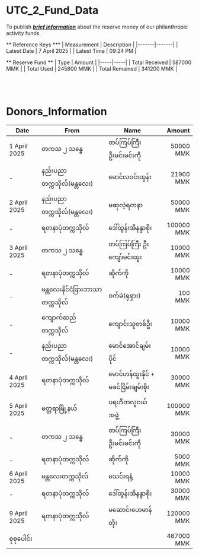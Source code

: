 # UTC_2_Fund_Data
To publish <ins>**_brief information_**</ins> about the reserve money of our philanthropic activity funds

** Reference Keys *** 
| Measurement | Description |
|-------|-------|
| Latest Date | 7 April 2025 | 
| Latest Time | 09:24 PM | 

** Reserve Fund ** 
| Type | Amount | 
|-----|-----|
| Total Received | 587000 MMK |
| Total Used     | 245800 MMK |
| Total Remained | 341200 MMK |
<br>
<br>
<br>
<br>

# Donors_Information 

| Date | From | Name | Amount | 
|-----|-----|-----|-----:|
| 1 April 2025 | တကသ ၂ သန္ဓေ |  တပ်ကြပ်ကြီး ဦးမင်းမင်းကို |  50000 MMK| 
| - | နည်းပညာတက္ကသိုလ်(မန္တလေး) | မောင်လဝင်းထွန်း | 21900 MMK|
| 2 April 2025 | နည်းပညာတက္ကသိုလ်(မန္တလေး) | မဆုလဲ့ရတနာ |  50000 MMK| 
| - |ရတနာပုံတက္ကသိုလ် |  ဒေါ်ထွန်းအိနန္ဒာစိုး | 100000 MMK| 
| 3 April 2025 | တကသ ၂ သန္ဓေ | တပ်ကြပ်ကြီး ဦးကျော်မင်းထူး |  10000 MMK| 
| - | ရတနာပုံတက္ကသိုလ် | ဆိုက်ကို |   10000 MMK| 
| - | မန္တလေးနိုင်ငံခြားဘာသာတက္ကသိုလ် | ဝက်မဲ(ရုရှား) |  100 MMK| 
| - | ​ကျောက်ဆည် တက္ကသိုလ် | ကျောင်းသူတစ်ဦး |  10000 MMK| 
| - | နည်းပညာတက္ကသိုလ်(မန္တလေး) |  မောင်အောင်ချမ်းပိုင် |  10000 MMK| 
| 4 April 2025 | ရတနာပုံတက္ကသိုလ် |  မောင်ဟန်ထူးနိုင် +  မခင်ငြိမ်းချမ်းစိုး |  30000 MMK| 
| 5 April 2025 | မတ္တရာမြို့နယ် | ပရဟိတလူငယ်အဖွဲ့ |  100000 MMK| 
| - | တကသ ၂ သန္ဓေ | တပ်ကြပ်ကြီး ဦးမင်းမင်းကို |  30000 MMK|
| - | ရတနာပုံတက္ကသိုလ် | ဆိုက်ကို |  5000 MMK| 
| 6 April 2025 |  မန္တလေးတက္ကသိုလ် | မသင်းရနံ့ | 10000 MMK| 
| - | ရတနာပုံတက္ကသိုလ် | ဒေါ်ထွန်းအိနန္ဒာစိုး |  30000 MMK|
| 9 April 2025 | ရတနာပုံတက္ကသိုလ် | မဆောင်းဟေမာန်တိုး | 120000 MMK| 
| စုစုပေါင်း ||| 467000 MMK|
